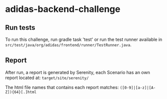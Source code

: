 # adidas-backend-challenge
## Run tests
To run this challenge, run gradle task 'test' or run the test runner available in `src/test/java/org/adidas/frontend/runner/TestRunner.java`.
## Report
After run, a report is generated by Serenity, each Scenario has an own report located at:
`target/site/serenity/`

The html file names that contains each report matches:
`([0-9]|[a-z]|[A-Z]){64}[.]html`